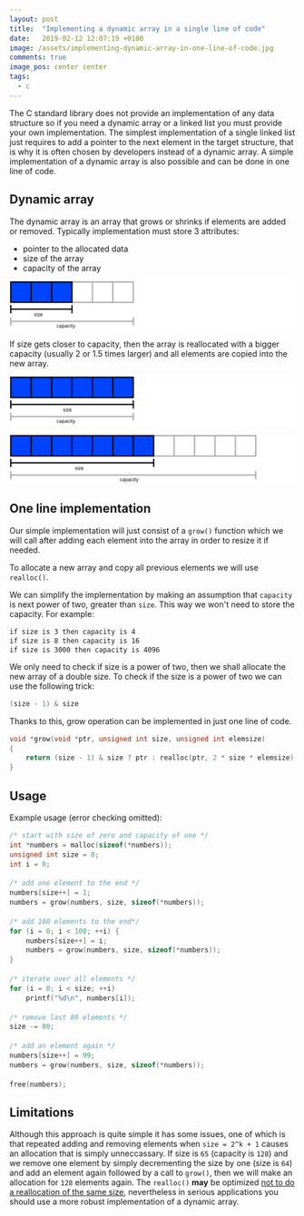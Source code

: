 ```yaml
---
layout: post
title:  "Implementing a dynamic array in a single line of code"
date:   2019-02-12 12:07:19 +0100
image: /assets/implementing-dynamic-array-in-one-line-of-code.jpg
comments: true
image_pos: center center
tags:
  - c
---
```

The C standard library does not provide an implementation of any data structure
so if you need a dynamic array or a linked list you must provide your own
implementation. The simplest implementation of a single linked list just
requires to add a pointer to the next element in the target structure, that is
why it is often chosen by developers instead of a dynamic array. A simple
implementation of a dynamic array is also possible and can be done in one line
of code.

Dynamic array
-------------
The dynamic array is an array that grows or shrinks if elements are added or
removed. Typically implementation must store 3 attributes:
- pointer to the allocated data
- size of the array
- capacity of the array

![size-vs-capacity](/assets/implementing-dynamic-array-in-one-line-of-code/size-vs-capacity.svg)

If size gets closer to capacity, then the array is reallocated with a bigger
capacity (usually 2 or 1.5 times larger) and all elements are copied into the
new array.

![size-vs-capacity2](/assets/implementing-dynamic-array-in-one-line-of-code/size-vs-capacity2.svg)

![size-vs-capacity3](/assets/implementing-dynamic-array-in-one-line-of-code/size-vs-capacity3.svg)

One line implementation
-----------------------
Our simple implementation will just consist of a `grow()` function which we will
call after adding each element into the array in order to resize it if needed.

To allocate a new array and copy all previous elements we will use `realloc()`.

We can simplify the implementation by making an assumption that `capacity` is
next power of two, greater than `size`. This way we won't need to store the
capacity. For example:
```
if size is 3 then capacity is 4
if size is 8 then capacity is 16
if size is 3000 then capacity is 4096
```
We only need to check if size is a power of two, then we shall allocate
the new array of a double size. To check if the size is a power of two we can
use the following trick:
```c
(size - 1) & size
```
Thanks to this, grow operation can be implemented in just one line of code.
```c
void *grow(void *ptr, unsigned int size, unsigned int elemsize)
{
    return (size - 1) & size ? ptr : realloc(ptr, 2 * size * elemsize);
}
```

Usage
-----
Example usage (error checking omitted):
```c
/* start with size of zero and capacity of one */
int *numbers = malloc(sizeof(*numbers));
unsigned int size = 0;
int i = 0;

/* add one element to the end */
numbers[size++] = 1;
numbers = grow(numbers, size, sizeof(*numbers));

/* add 100 elements to the end*/
for (i = 0; i < 100; ++i) {
    numbers[size++] = i;
    numbers = grow(numbers, size, sizeof(*numbers));
}

/* iterate over all elements */
for (i = 0; i < size; ++i)
    printf("%d\n", numbers[i]);

/* remove last 80 elements */
size -= 80;

/* add an element again */
numbers[size++] = 99;
numbers = grow(numbers, size, sizeof(*numbers));

free(numbers);
```

Limitations
-----------
Although this approach is quite simple it has some issues, one of which is that
repeated adding and removing elements when `size = 2^k + 1` causes an allocation
that is simply unneccassary. If size is `65` (capacity is `128`) and we remove
one element by simply decrementing the size by one (size is `64`) and add an
element again followed by a call to `grow()`, then we will make an allocation
for `128` elements again. The `realloc()` **may** be optimized [not to do a 
reallocation of the same size](https://www.gnu.org/software/libc/manual/html_node/Changing-Block-Size.html),
nevertheless in serious applications you should use a more robust implementation
of a dynamic array.
